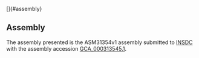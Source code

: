 []{#assembly}

Assembly
--------

The assembly presented is the ASM31354v1 assembly submitted to
[INSDC](http://www.insdc.org) with the assembly accession
[GCA\_000313545.1](http://www.ebi.ac.uk/ena/data/view/GCA_000313545.1).
